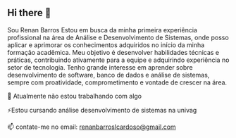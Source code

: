 ## Hi there 👋
Sou Renan Barros Estou em busca da minha primeira experiência profissional na área de Análise e Desenvolvimento de 
Sistemas, onde posso aplicar e aprimorar os conhecimentos adquiridos no início da minha formação 
acadêmica. Meu objetivo é desenvolver habilidades técnicas e práticas, contribuindo ativamente para a 
equipe e adquirindo experiência no setor de tecnologia. Tenho grande interesse em aprender sobre 
desenvolvimento de software, banco de dados e análise de sistemas, sempre com proatividade, 
comprometimento e vontade de crescer na área.

🔭 Atualmente não estou trabalhando com algo 

⚡Estou cursando análise desenvolvimento de sistemas na univag 

📫 contate-me no email: renanbarroslcardoso@gmail.com 
<!--
**renanbarros10/renanbarros10** is a ✨ _special_ ✨ repository because its `README.md` (this file) appears on your GitHub profile.
